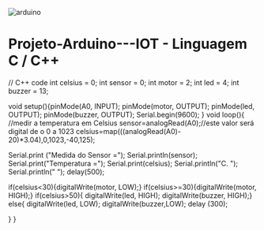 

![arduino](https://github.com/user-attachments/assets/050a15e9-4162-4698-9c30-11a2ca957dcf)


# Projeto-Arduino---IOT - Linguagem C / C++

// C++ code
int celsius = 0;
int sensor = 0;
int motor = 2;
int led = 4;
int buzzer = 13;

void setup(){pinMode(A0, INPUT);
             pinMode(motor, OUTPUT);
             pinMode(led, OUTPUT);
             pinMode(buzzer, OUTPUT);
             Serial.begin(9600); 
            }
void loop(){
  //medir a temperatura em Celsius
  sensor=analogRead(A0);//este valor será digital de o 0 a 1023
  celsius=map(((analogRead(A0)- 20)*3.04),0,1023,-40,125);
  
  Serial.print ("Medida do Sensor =");
  Serial.println(sensor);
  Serial.print("Temperatura =");
  Serial.print(celsius);
  Serial.println("C. ");
  Serial.println(" ");
  delay(500);
  
  if(celsius<30){digitalWrite(motor, LOW);}
  if(celsius>=30){digitalWrite(motor, HIGH);}
  if(celsius>50){
  digitalWrite(led, HIGH);
  digitalWrite(buzzer, HIGH);}
  else{
   digitalWrite(led, LOW);
   digitalWrite(buzzer,LOW);
   delay (300);
   
  }
  }
